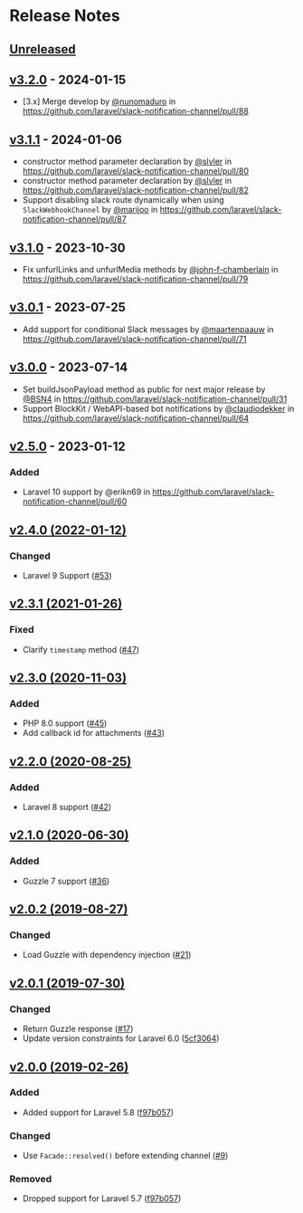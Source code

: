 # Release Notes

## [Unreleased](https://github.com/laravel/slack-notification-channel/compare/v3.2.0...3.x)

## [v3.2.0](https://github.com/laravel/slack-notification-channel/compare/v3.1.1...v3.2.0) - 2024-01-15

* [3.x] Merge develop by [@nunomaduro](https://github.com/nunomaduro) in https://github.com/laravel/slack-notification-channel/pull/88

## [v3.1.1](https://github.com/laravel/slack-notification-channel/compare/v3.1.0...v3.1.1) - 2024-01-06

* constructor method parameter declaration by [@slvler](https://github.com/slvler) in https://github.com/laravel/slack-notification-channel/pull/80
* constructor method parameter declaration by [@slvler](https://github.com/slvler) in https://github.com/laravel/slack-notification-channel/pull/82
* Support disabling slack route dynamically when using `SlackWebhookChannel` by [@marijoo](https://github.com/marijoo) in https://github.com/laravel/slack-notification-channel/pull/87

## [v3.1.0](https://github.com/laravel/slack-notification-channel/compare/v3.0.1...v3.1.0) - 2023-10-30

- Fix unfurlLinks and unfurlMedia methods by [@john-f-chamberlain](https://github.com/john-f-chamberlain) in https://github.com/laravel/slack-notification-channel/pull/79

## [v3.0.1](https://github.com/laravel/slack-notification-channel/compare/v3.0.0...v3.0.1) - 2023-07-25

- Add support for conditional Slack messages by [@maartenpaauw](https://github.com/maartenpaauw) in https://github.com/laravel/slack-notification-channel/pull/71

## [v3.0.0](https://github.com/laravel/slack-notification-channel/compare/v2.5.0...v3.0.0) - 2023-07-14

- Set buildJsonPayload method as public for next major release by [@BSN4](https://github.com/BSN4) in https://github.com/laravel/slack-notification-channel/pull/31
- Support BlockKit / WebAPI-based bot notifications by [@claudiodekker](https://github.com/claudiodekker) in https://github.com/laravel/slack-notification-channel/pull/64

## [v2.5.0](https://github.com/laravel/slack-notification-channel/compare/v2.4.0...v2.5.0) - 2023-01-12

### Added

- Laravel 10 support by @erikn69 in https://github.com/laravel/slack-notification-channel/pull/60

## [v2.4.0 (2022-01-12)](https://github.com/laravel/slack-notification-channel/compare/v2.3.1...v2.4.0)

### Changed

- Laravel 9 Support ([#53](https://github.com/laravel/slack-notification-channel/pull/53))

## [v2.3.1 (2021-01-26)](https://github.com/laravel/slack-notification-channel/compare/v2.3.0...v2.3.1)

### Fixed

- Clarify `timestamp` method ([#47](https://github.com/laravel/slack-notification-channel/pull/47))

## [v2.3.0 (2020-11-03)](https://github.com/laravel/slack-notification-channel/compare/v2.2.0...v2.3.0)

### Added

- PHP 8.0 support ([#45](https://github.com/laravel/slack-notification-channel/pull/45))
- Add callback id for attachments ([#43](https://github.com/laravel/slack-notification-channel/pull/43))

## [v2.2.0 (2020-08-25)](https://github.com/laravel/slack-notification-channel/compare/v2.1.0...v2.2.0)

### Added

- Laravel 8 support ([#42](https://github.com/laravel/slack-notification-channel/pull/42))

## [v2.1.0 (2020-06-30)](https://github.com/laravel/slack-notification-channel/compare/v2.0.2...v2.1.0)

### Added

- Guzzle 7 support ([#36](https://github.com/laravel/slack-notification-channel/pull/36))

## [v2.0.2 (2019-08-27)](https://github.com/laravel/slack-notification-channel/compare/v2.0.1...v2.0.2)

### Changed

- Load Guzzle with dependency injection ([#21](https://github.com/laravel/slack-notification-channel/pull/21))

## [v2.0.1 (2019-07-30)](https://github.com/laravel/slack-notification-channel/compare/v2.0.0...v2.0.1)

### Changed

- Return Guzzle response ([#17](https://github.com/laravel/slack-notification-channel/pull/17))
- Update version constraints for Laravel 6.0 ([5cf3064](https://github.com/laravel/slack-notification-channel/commit/5cf3064da746d18bda60a9afcb4e42dca469bcfa))

## [v2.0.0 (2019-02-26)](https://github.com/laravel/slack-notification-channel/compare/v1.0.3...v2.0.0)

### Added

- Added support for Laravel 5.8 ([f97b057](https://github.com/laravel/slack-notification-channel/commit/f97b0572a44d6c1ae72745934bc917e9ae375875))

### Changed

- Use `Facade::resolved()` before extending channel ([#9](https://github.com/laravel/slack-notification-channel/pull/9))

### Removed

- Dropped support for Laravel 5.7 ([f97b057](https://github.com/laravel/slack-notification-channel/commit/f97b0572a44d6c1ae72745934bc917e9ae375875))
